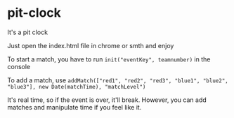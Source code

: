 # pit-clock
It's a pit clock

Just open the index.html file in chrome or smth and enjoy

To start a match, you have to run `init("eventKey", teamnumber)` in the console

To add a match, use `addMatch(["red1", "red2", "red3", "blue1", "blue2", "blue3"], new Date(matchTime), "matchLevel")`

It's real time, so if the event is over, it'll break. However, you can add matches and manipulate time if you feel like it.
